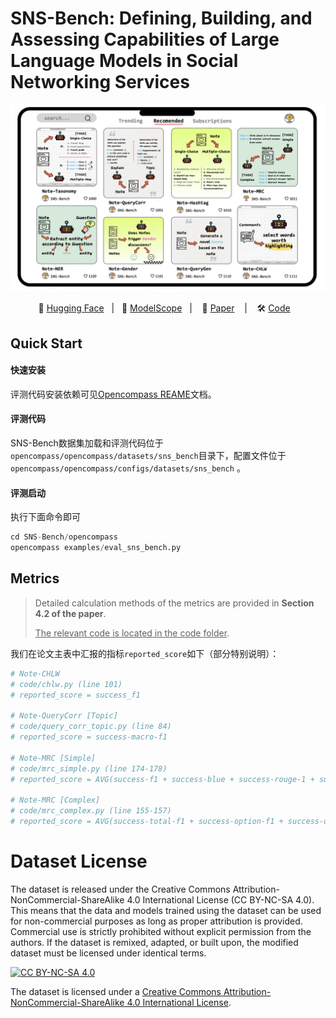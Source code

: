 # SNS-Bench: Defining, Building, and Assessing Capabilities of Large Language Models in Social Networking Services

<img src="./assets/overview.png" alt="overview.png" style="zoom:80%;" />

<p align="center">
        🤗 <a href="">Hugging Face</a>&nbsp&nbsp | &nbsp&nbsp🤖 <a href="https://modelscope.cn/datasets/SNS-Bench/sns_bench">ModelScope</a>&nbsp&nbsp | &nbsp&nbsp 📑 <a href="https://openreview.net/pdf?id=sVNNlzjZVN">Paper</a> &nbsp&nbsp | &nbsp&nbsp 🛠️ <a href="https://github.com/HC-Guo/SNS-Bench">Code</a> &nbsp&nbsp 
<br>

## Quick Start

#### 快速安装

评测代码安装依赖可见[Opencompass REAME](./opencompass/README.md)文档。

#### 评测代码

SNS-Bench数据集加载和评测代码位于 `opencompass/opencompass/datasets/sns_bench`目录下，配置文件位于 `opencompass/opencompass/configs/datasets/sns_bench` 。

#### 评测启动

执行下面命令即可

```python
cd SNS-Bench/opencompass
opencompass examples/eval_sns_bench.py
```



## Metrics

> Detailed calculation methods of the metrics are provided in **Section 4.2 of the paper**.
>
> <u>The relevant code is located in the code folder</u>.

我们在论文主表中汇报的指标`reported_score`如下（部分特别说明）：

```python
# Note-CHLW
# code/chlw.py (line 101)
# reported_score = success_f1

# Note-QueryCorr [Topic]
# code/query_corr_topic.py (line 84)
# reported_score = success-macro-f1

# Note-MRC [Simple]
# code/mrc_simple.py (line 174-178)
# reported_score = AVG(success-f1 + success-blue + success-rouge-1 + success-rouge-2 + success-rouge-L)

# Note-MRC [Complex]
# code/mrc_complex.py (line 155-157)
# reported_score = AVG(success-total-f1 + success-option-f1 + success-option-em)
```
















# Dataset License
The dataset is released under the Creative Commons Attribution-NonCommercial-ShareAlike 4.0 International License (CC BY-NC-SA 4.0). This means that the data and models trained using the dataset can be used for non-commercial purposes as long as proper attribution is provided. Commercial use is strictly prohibited without explicit permission from the authors. If the dataset is remixed, adapted, or built upon, the modified dataset must be licensed under identical terms.

[![CC BY-NC-SA 4.0](https://img.shields.io/badge/License-CC%20BY--NC--SA%204.0-lightgrey.svg)](http://creativecommons.org/licenses/by-nc-sa/4.0/)

The dataset is licensed under a
[Creative Commons Attribution-NonCommercial-ShareAlike 4.0 International License](http://creativecommons.org/licenses/by-nc-sa/4.0/).
